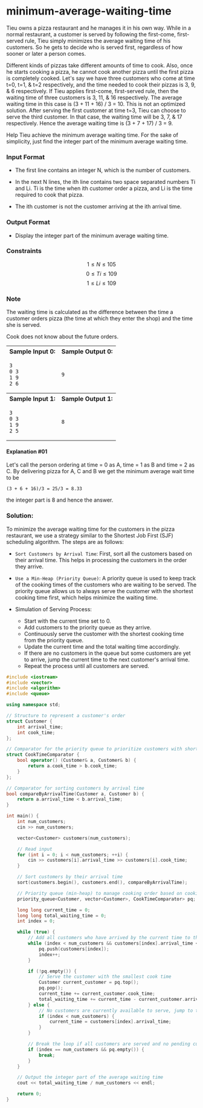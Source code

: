 # minimum-average-waiting-time

Tieu owns a pizza restaurant and he manages it in his own way. While in a normal restaurant, a customer is served by following the first-come, first-served rule, Tieu simply minimizes the average waiting time of his customers. So he gets to decide who is served first, regardless of how sooner or later a person comes.

Different kinds of pizzas take different amounts of time to cook. Also, once he starts cooking a pizza, he cannot cook another pizza until the first pizza is completely cooked. Let's say we have three customers who come at time t=0, t=1, & t=2 respectively, and the time needed to cook their pizzas is 3, 9, & 6 respectively. If Tieu applies first-come, first-served rule, then the waiting time of three customers is 3, 11, & 16 respectively. The average waiting time in this case is (3 + 11 + 16) / 3 = 10. This is not an optimized solution. After serving the first customer at time t=3, Tieu can choose to serve the third customer. In that case, the waiting time will be 3, 7, & 17 respectively. Hence the average waiting time is (3 + 7 + 17) / 3 = 9.

Help Tieu achieve the minimum average waiting time. For the sake of simplicity, just find the integer part of the minimum average waiting time.

### Input Format

+ The first line contains an integer N, which is the number of customers.
+ In the next N lines, the ith line contains two space separated numbers Ti and Li. Ti is the time when ith customer order a pizza, and Li is the time required to cook that pizza.

+ The ith customer is not the customer arriving at the ith arrival time.

### Output Format

+ Display the integer part of the minimum average waiting time.

### Constraints

$$ 1 ≤ N ≤ 105 $$
$$ 0 ≤ Ti ≤ 109 $$
$$ 1 ≤ Li ≤ 109 $$

### Note

The waiting time is calculated as the difference between the time a customer orders pizza (the time at which they enter the shop) and the time she is served.

Cook does not know about the future orders.


<table width=100%>
<tr>
<th>Sample Input 0:</th>
<th>Sample Output 0:</th>
</tr>

<tr>
<td>

```
3
0 3
1 9
2 6
```
</td>

<td>

```
9
```
</td>
</tr>


<tr>
<th>Sample Input 1:</th>
<th>Sample Output 1:</th>
</tr>

<tr>
<td>

```
3
0 3
1 9
2 5
```
</td>

<td>

```
8
```
</td>
</tr>
</table>


#### Explanation #01

Let's call the person ordering at time = 0 as A, time = 1 as B and time = 2 as C. By delivering pizza for A, C and B we get the minimum average wait time to be


```
(3 + 6 + 16)/3 = 25/3 = 8.33
```

the integer part is 8 and hence the answer.

### Solution:

To minimize the average waiting time for the customers in the pizza restaurant, we use a strategy similar to the Shortest Job First (SJF) scheduling algorithm. The steps are as follows:

+ `Sort Customers by Arrival Time`: First, sort all the customers based on their arrival time. This helps in processing the customers in the order they arrive.

+ `Use a Min-Heap (Priority Queue)`: A priority queue is used to keep track of the cooking times of the customers who are waiting to be served. The priority queue allows us to always serve the customer with the shortest cooking time first, which helps minimize the waiting time.

+ Simulation of Serving Process:

    + Start with the current time set to 0.
    + Add customers to the priority queue as they arrive.
    + Continuously serve the customer with the shortest cooking time from the priority queue.
    + Update the current time and the total waiting time accordingly.
    + If there are no customers in the queue but some customers are yet to arrive, jump the current time to the next customer's arrival time.
    + Repeat the process until all customers are served.

```cpp
#include <iostream>
#include <vector>
#include <algorithm>
#include <queue>

using namespace std;

// Structure to represent a customer's order
struct Customer {
    int arrival_time;
    int cook_time;
};

// Comparator for the priority queue to prioritize customers with shorter cooking times
struct CookTimeComparator {
    bool operator() (Customer& a, Customer& b) {
        return a.cook_time > b.cook_time;
    }
};

// Comparator for sorting customers by arrival time
bool compareByArrivalTime(Customer a, Customer b) {
    return a.arrival_time < b.arrival_time;
}

int main() {
    int num_customers;
    cin >> num_customers;

    vector<Customer> customers(num_customers);

    // Read input
    for (int i = 0; i < num_customers; ++i) {
        cin >> customers[i].arrival_time >> customers[i].cook_time;
    }

    // Sort customers by their arrival time
    sort(customers.begin(), customers.end(), compareByArrivalTime);

    // Priority queue (min-heap) to manage cooking order based on cooking time
    priority_queue<Customer, vector<Customer>, CookTimeComparator> pq;

    long long current_time = 0;
    long long total_waiting_time = 0;
    int index = 0;

    while (true) {
        // Add all customers who have arrived by the current time to the heap
        while (index < num_customers && customers[index].arrival_time <= current_time) {
            pq.push(customers[index]);
            index++;
        }

        if (!pq.empty()) {
            // Serve the customer with the smallest cook time
            Customer current_customer = pq.top();
            pq.pop();
            current_time += current_customer.cook_time;
            total_waiting_time += current_time - current_customer.arrival_time;
        } else {
            // No customers are currently available to serve, jump to the next arrival time
            if (index < num_customers) {
                current_time = customers[index].arrival_time;
            }
        }

        // Break the loop if all customers are served and no pending customers
        if (index == num_customers && pq.empty()) {
            break;
        }
    }

    // Output the integer part of the average waiting time
    cout << total_waiting_time / num_customers << endl;

    return 0;
}
```